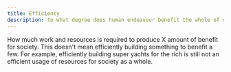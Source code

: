 ```yaml
---
title: Efficiency
description: To what degree does human endeavour benefit the whole of society is a key societal metric.
---
```


How much work and resources is required to produce X amount of benefit for society. This doesn't mean efficiently building something to benefit a few. For example, efficiently building super yachts for the rich is still not an efficient usage of resources for society as a whole.
